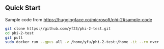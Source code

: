 ## Quick Start
Sample code from https://huggingface.co/microsoft/phi-2#sample-code

```bash
git clone https://github.com/yf23/phi-2-test.git
cd phi-2-test
git pull
sudo docker run --gpus all -v /home/yfu/phi-2-test:/home -it --rm nvcr.io/nvidia/pytorch:23.09-py3 python -m pip uninstall -y transformers && python -m pip install git+https://github.com/huggingface/transformers && python phi-2-quickstart.py
```
